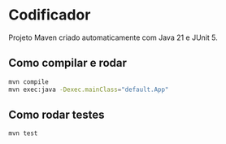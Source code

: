 # Codificador

Projeto Maven criado automaticamente com Java 21 e JUnit 5.

## Como compilar e rodar

```bash
mvn compile
mvn exec:java -Dexec.mainClass="default.App"
```

## Como rodar testes

```bash
mvn test
```

